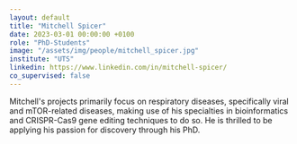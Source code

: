 ```yaml
---
layout: default
title: "Mitchell Spicer"
date: 2023-03-01 00:00:00 +0100
role: "PhD-Students"
image: "/assets/img/people/mitchell_spicer.jpg"
institute: "UTS"
linkedin: https://www.linkedin.com/in/mitchell-spicer/
co_supervised: false
---
```

Mitchell's projects primarily focus on respiratory diseases, specifically viral and mTOR-related diseases, making use of his specialties in bioinformatics and CRISPR-Cas9 gene editing techniques to do so. He is thrilled to be applying his passion for discovery through his PhD.
